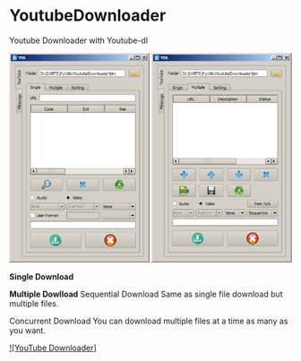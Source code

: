 # YoutubeDownloader
Youtube Downloader with Youtube-dl
<p float="left">
  <img src="/img/single-dn.png" width="250"/>
  <img src="/img/multi-dn.png" width="250"/> 
</p>

**Single Download**


**Multiple Dowlload**
Sequential Download
Same as single file download but multiple files.

Concurrent Download
You can download multiple files at a time as many as you want.

[![YouTube Downloader]](https://youtu.be/2mN8Hd0L1pg "YouTube Downloader")
